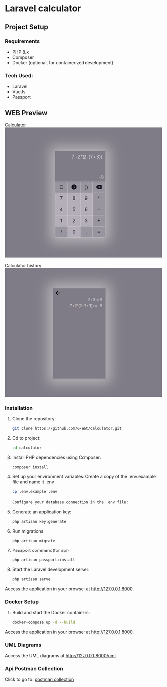 # Laravel calculator

## Project Setup

### Requirements

- PHP 8.x
- Composer
- Docker (optional, for containerized development)

### Tech Used: 

- Laravel
- VueJs
- Passport

## WEB Preview

Calculator
![Calculator](https://github.com/G-eat/calculator/blob/master/public/images/calculator.png)

Calculator history
![Calculator history](https://github.com/G-eat/calculator/blob/master/public/images/calculator_history.png)

### Installation

1. Clone the repository:
   ```bash
   git clone https://github.com/G-eat/calculator.git

2. Cd to project:
    ```bash
    cd calculator

3. Install PHP dependencies using Composer:
    ```bash
    composer install

4. Set up your environment variables:
    Create a copy of the .env.example file and name it .env
    ```bash
    cp .env.example .env

    Configure your database connection in the .env file:
    
5. Generate an application key:
    ```bash
    php artisan key:generate

6. Run migrations
    ```bash
    php artisan migrate

7. Passport command(for api)
    ```bash
    php artisan passport:install

8. Start the Laravel development server:
    ```bash
    php artisan serve

Access the application in your browser at http://127.0.0.1:8000.

### Docker Setup

1. Build and start the Docker containers:
    ```bash
    docker-compose up -d --build

Access the application in your browser at http://127.0.0.1:8000.

### UML Diagrams
Access the UML diagrams at http://127.0.0.1:8000/uml.

### Api Postman Collection
Click to go to: [postman collection](https://github.com/G-eat/calculator/blob/master/public/calculator.postman_collection.json)